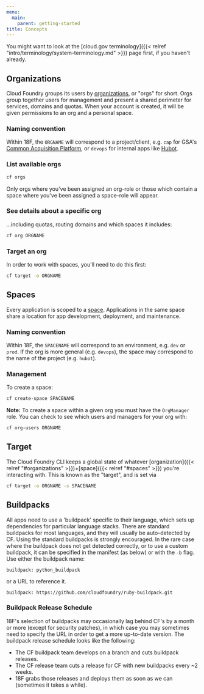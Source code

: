 ```yaml
---
menu:
  main:
    parent: getting-started
title: Concepts
---
```


You might want to look at the [cloud.gov terminology]({{< relref "intro/terminology/system-terminology.md" >}}) page first, if you haven't already.

## Organizations

Cloud Foundry groups its users by [organizations](http://docs.cloudfoundry.org/concepts/roles.html#orgs), or "orgs" for short. Orgs group together users for management and present a shared perimeter for services, domains and quotas. When your account is created, it will be given permissions to an org and a personal space.

### Naming convention

Within 18F, the `ORGNAME` will correspond to a project/client, e.g. `cap` for GSA's [Common Acquisition Platform](https://18f.gsa.gov/dashboard/project/C2/), or `devops` for internal apps like [Hubot](https://github.com/18F/18f-bot).

### List available orgs

```bash
cf orgs
```

Only orgs where you've been assigned an org-role or those which contain a space where you've been assigned a space-role will appear.

### See details about a specific org

...including quotas, routing domains and which spaces it includes:

```bash
cf org ORGNAME
```

### Target an org

In order to work with spaces, you'll need to do this first:

```bash
cf target -o ORGNAME
```

## Spaces

Every application is scoped to a [space](http://docs.cloudfoundry.org/concepts/roles.html#spaces). Applications in the same space share a location for app development, deployment, and maintenance.

### Naming convention

Within 18F, the `SPACENAME` will correspond to an environment, e.g. `dev` or `prod`. If the org is more general (e.g. `devops`), the space may correspond to the name of the project (e.g. `hubot`).

### Management

To create a space:

```bash
cf create-space SPACENAME
```

**Note:**  To create a space within a given org you must have the `OrgManager` role. You can check to see which users and managers for your org with:

```bash
cf org-users ORGNAME
```

## Target

The Cloud Foundry CLI keeps a global state of whatever [organization]({{< relref "#organizations" >}})+[space]({{< relref "#spaces" >}}) you're interacting with. This is known as the "target", and is set via

```bash
cf target -o ORGNAME -s SPACENAME
```

## Buildpacks

All apps need to use a 'buildpack' specific to their language, which sets up dependencies for particular language stacks. There are standard buildpacks for most languages, and they will usually be auto-detected by CF. Using the standard buildpacks is strongly encouraged. In the rare case where the buildpack does not get detected correctly, or to use a custom buildpack, it can be specified in the manifest (as below) or with the `-b` flag. Use either the buildpack name:

    buildpack: python_buildpack

or a URL to reference it.

    buildpack: https://github.com/cloudfoundry/ruby-buildpack.git


### Buildpack Release Schedule

18F's selection of buildpacks may occasionally lag behind CF's by a month or more (except for security patches), in which case you may sometimes need to specify the URL in order to get a more up-to-date version. The buildpack release schedule looks like the following:

- The CF buildpack team develops on a branch and cuts buildpack releases.
- The CF release team cuts a release for CF with new buildpacks every ~2 weeks.
- 18F grabs those releases and deploys them as soon as we can (sometimes it takes a while).
